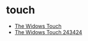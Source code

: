 # touch

 * [The Widows Touch](../../index/t/the-widows-touch-243424.json)
 * [The Widows Touch 243424](../../index/t/the-widows-touch-243424.json)
